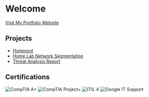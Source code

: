 </head>
<body>
  <h1>Welcome</h1>
  <a class="button-link" href="https://am1kyu.github.io/">Visit My Portfolio Website</a>

  <h2>Projects</h2>
  <ul class="projects">
    <li><a href="https://github.com/Am1kyu/Honeypot">Honeypot</a></li>
    <li><a href="https://github.com/Am1kyu/Home-Lab-Network-Segmentation">Home Lab Network Segmentation</a></li>
    <li><a href="https://github.com/Am1kyu/Threat-Analysis-Report">Threat Analysis Report</a></li>
  </ul>

  <h2>Certifications</h2>
  <div class="certifications">
    <img src="https://img.shields.io/badge/-A%2B-4D4D4D?&style=for-the-badge&logo=CompTIA&logoColor=white" alt="CompTIA A+"/>
    <img src="https://img.shields.io/badge/-Project%2B-FF4500?&style=for-the-badge&logo=CompTIA&logoColor=white" alt="CompTIA Project+"/>
    <img src="https://img.shields.io/badge/-ITIL%204-6A1B9A?&style=for-the-badge&logo=AXELOS&logoColor=white" alt="ITIL 4"/>
    <img src="https://img.shields.io/badge/-Google%20IT%20Support-4285F4?&style=for-the-badge&logo=Google&logoColor=white" alt="Google IT Support"/>
  </div>
</body>
</html>
